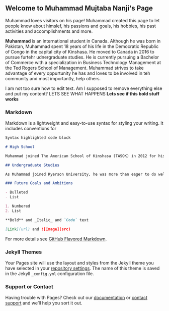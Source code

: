 ## Welcome to Muhammad Mujtaba Nanji's Page

Muhammad loves visitors on his page! Muhammad created this page to let people know about himslef, his passions and goals, his hobbies, his past activities and accomplishments and more.

<b> Muhammad </b> is an international student in Canada. Although he was born in Pakistan, Muhammad spent 18 years of his life in the Democratic Republic of Congo in the capital city of Kinshasa. He moved to Canada in 2016 to pursue furtehr udnergraduate studies. He is currently pursuing a Bachelor of Commerce with a specialization in Business Technology Management at the Ted Rogers School of Management. Muhammad strives to take advantage of every oppurtunity he has and loves to be involved in teh community and most importantly, help others.

I am not too sure how to edit text. Am I supposed to remove everything else and put my content? LETS SEE WHAT HAPPENS <b> Lets see if this bold stuff works </b>

### Markdown

Markdown is a lightweight and easy-to-use syntax for styling your writing. It includes conventions for

```markdown
Syntax highlighted code block

# High School

Muhammad joined The American School of Kinshasa (TASOK) in 2012 for his high school studies before he graduated in 2016 as the salutatorian of his class. Muhammad was part of many student clubs in school and was also very involved in the Kinshasa community. 

## Undergraduate Studies

As Muhammad joined Ryerson University, he was more than eager to do well in his studies and was also very excited to explore a new country and meet so many new people and get involved in a new community.

### Future Goals and Ambitions

- Bulleted
- List

1. Numbered
2. List

**Bold** and _Italic_ and `Code` text

[Link](url) and ![Image](src)
```

For more details see [GitHub Flavored Markdown](https://guides.github.com/features/mastering-markdown/).

### Jekyll Themes

Your Pages site will use the layout and styles from the Jekyll theme you have selected in your [repository settings](https://github.com/nanjimuhammed/helloworld/settings). The name of this theme is saved in the Jekyll `_config.yml` configuration file.

### Support or Contact

Having trouble with Pages? Check out our [documentation](https://help.github.com/categories/github-pages-basics/) or [contact support](https://github.com/contact) and we’ll help you sort it out.
